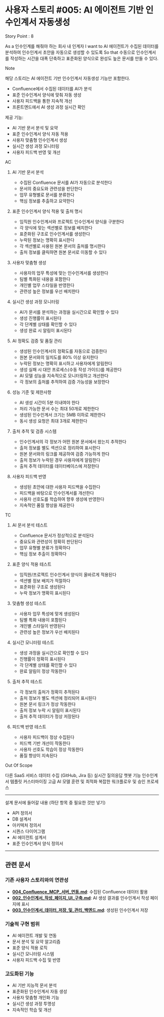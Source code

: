 # 사용자 스토리 #005: AI 에이전트 기반 인수인계서 자동생성

Story Point : 8

As a 인수인계를 해줘야 하는 회사 내 인계자
I want to AI 에이전트가 수집된 데이터를 분석하여 인수인계서 초안을 자동으로 생성할 수 있도록
So that 수동으로 인수인계서를 작성하는 시간을 대폭 단축하고 표준화된 양식으로 완성도 높은 문서를 만들 수 있다.

Note

해당 스토리는 AI 에이전트 기반 인수인계서 자동생성 기능만 포함한다.
- Confluence에서 수집된 데이터를 AI가 분석
- 표준 인수인계서 양식에 맞춰 자동 생성
- 사용자 피드백을 통한 지속적 개선
- 프론트엔드에서 AI 생성 과정 실시간 확인

제공 기능:
- AI 기반 문서 분석 및 요약
- 표준 인수인계서 양식 자동 적용
- 사용자 맞춤형 인수인계서 생성
- 실시간 생성 과정 모니터링
- 사용자 피드백 반영 및 개선

AC

1. AI 기반 문서 분석
   - 수집된 Confluence 문서를 AI가 자동으로 분석한다
   - 문서의 중요도와 관련성을 판단한다
   - 업무 유형별로 문서를 분류한다
   - 핵심 정보를 추출하고 요약한다

2. 표준 인수인계서 양식 적용 및 출처 명시
   - 임직원 인수인계서와 프로젝트 인수인계서 양식을 구분한다
   - 각 양식에 맞는 섹션별로 정보를 배치한다
   - 표준화된 구조로 인수인계서를 생성한다
   - 누락된 정보는 명확히 표시한다
   - 각 섹션별로 사용된 원본 문서의 출처를 명시한다
   - 출처 정보를 클릭하면 원본 문서로 이동할 수 있다

3. 사용자 맞춤형 생성
   - 사용자의 업무 특성에 맞는 인수인계서를 생성한다
   - 팀별 특화된 내용을 포함한다
   - 개인별 업무 스타일을 반영한다
   - 관련성 높은 정보를 우선 배치한다

4. 실시간 생성 과정 모니터링
   - AI가 문서를 분석하는 과정을 실시간으로 확인할 수 있다
   - 생성 진행률이 표시된다
   - 각 단계별 상태를 확인할 수 있다
   - 생성 완료 시 알림이 표시된다

5. AI 정확도 검증 및 품질 관리
   - 생성된 인수인계서의 정확도를 자동으로 검증한다
   - 원본 문서와의 일치도를 80% 이상 유지한다
   - 누락된 정보는 명확히 표시하고 사용자에게 알림한다
   - 생성 실패 시 대안 프로세스(수동 작성 가이드)를 제공한다
   - AI 모델 성능을 지속적으로 모니터링하고 개선한다
   - 각 정보의 출처를 추적하여 검증 가능성을 보장한다

6. 성능 기준 및 제한사항
   - AI 생성 시간이 5분 이내여야 한다
   - 처리 가능한 문서 수는 최대 50개로 제한한다
   - 생성된 인수인계서 크기는 5MB 이하로 제한한다
   - 동시 생성 요청은 최대 3개로 제한한다

7. 출처 추적 및 검증 시스템
   - 인수인계서의 각 정보가 어떤 원본 문서에서 왔는지 추적한다
   - 출처 정보를 별도 섹션으로 정리하여 표시한다
   - 원본 문서와의 링크를 제공하여 검증 가능하게 한다
   - 출처 정보가 누락된 경우 사용자에게 알림한다
   - 출처 추적 데이터를 데이터베이스에 저장한다

8. 사용자 피드백 반영
   - 생성된 초안에 대한 사용자 피드백을 수집한다
   - 피드백을 바탕으로 인수인계서를 개선한다
   - 사용자 선호도를 학습하여 향후 생성에 반영한다
   - 지속적인 품질 향상을 제공한다

TC

1. AI 문서 분석 테스트
   - Confluence 문서가 정상적으로 분석된다
   - 중요도와 관련성이 정확히 판단된다
   - 업무 유형별 분류가 정확하다
   - 핵심 정보 추출이 정확하다

2. 표준 양식 적용 테스트
   - 임직원/프로젝트 인수인계서 양식이 올바르게 적용된다
   - 섹션별 정보 배치가 적절하다
   - 표준화된 구조로 생성된다
   - 누락 정보가 명확히 표시된다

3. 맞춤형 생성 테스트
   - 사용자 업무 특성에 맞게 생성된다
   - 팀별 특화 내용이 포함된다
   - 개인별 스타일이 반영된다
   - 관련성 높은 정보가 우선 배치된다

4. 실시간 모니터링 테스트
   - 생성 과정을 실시간으로 확인할 수 있다
   - 진행률이 정확히 표시된다
   - 각 단계별 상태를 확인할 수 있다
   - 완료 알림이 정상 작동한다

5. 출처 추적 테스트
   - 각 정보의 출처가 정확히 추적된다
   - 출처 정보가 별도 섹션에 정리되어 표시된다
   - 원본 문서 링크가 정상 작동한다
   - 출처 정보 누락 시 알림이 표시된다
   - 출처 추적 데이터가 정상 저장된다

6. 피드백 반영 테스트
   - 사용자 피드백이 정상 수집된다
   - 피드백 기반 개선이 작동한다
   - 사용자 선호도 학습이 정상 작동한다
   - 품질 향상이 지속된다

Out Of Scope

다른 SaaS 서비스 데이터 수집 (GitHub, Jira 등)
실시간 질의응답 챗봇 기능
인수인계서 템플릿 커스터마이징
고급 AI 모델 훈련 및 최적화
복잡한 워크플로우 및 승인 프로세스

-------------------

설계 문서에 들어갈 내용 (하단 항목 중 필요한 것만 넣기)
- API 정의서
- DB 설계서
- 아키텍처 정의서
- 시퀀스 다이어그램
- AI 에이전트 설계서
- 표준 인수인계서 양식 정의서

---

## 관련 문서

### **기존 사용자 스토리와의 연관성**
- **[004_Confluence_MCP_서버_연동.md](./004_사용자스토리_Confluence_MCP_서버_연동.md)**: 수집된 Confluence 데이터 활용
- **[002_인수인계서_작성_페이지_UI_구축.md](./002_인수인계서_작성_페이지_UI_구축.md)**: AI 생성 결과를 인수인계서 작성 페이지에 표시
- **[003_인수인계서_데이터_저장_및_관리_백엔드.md](./003_인수인계서_데이터_저장_및_관리_백엔드.md)**: 생성된 인수인계서 저장

### **기술적 구현 범위**
- AI 에이전트 개발 및 연동
- 문서 분석 및 요약 알고리즘
- 표준 양식 적용 로직
- 실시간 모니터링 시스템
- 사용자 피드백 수집 및 반영

### **고도화된 기능**
- AI 기반 지능적 문서 분석
- 표준화된 인수인계서 자동 생성
- 사용자 맞춤형 개인화 기능
- 실시간 생성 과정 투명성
- 지속적인 학습 및 개선
